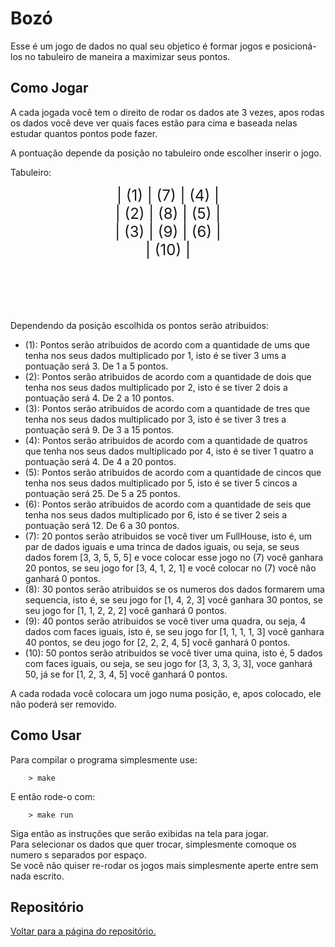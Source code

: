 Bozó
====

Esse é um jogo de dados no qual seu objetico é formar jogos e posicioná-los no tabuleiro de maneira a maximizar seus pontos.

Como Jogar
----------

A cada jogada você tem o direito de rodar os dados ate 3 vezes, apos rodas os dados você deve ver quais faces estão para cima e baseada nelas estudar quantos pontos pode fazer. 

A pontuação depende da posição no tabuleiro onde escolher inserir o jogo.

Tabuleiro:
<div style="display:flex; align-self: center; height: 200px;
flex-direction: column; align-items: center; justify-itens: flex-start;">
<div style="width: 100%; text-align: center; font-size: x-large;">| (1) | (7) | (4) |</div> 
<div style="width: 100%; text-align: center; font-size: x-large;">| (2) | (8) | (5) |</div> 
<div style="width: 100%; text-align: center; font-size: x-large;">| (3) | (9) | (6) |</div>
<div style="width: 100%; text-align: center; font-size: x-large;">| (10) |</div>  
</div>

Dependendo da posição escolhida os pontos serão atribuidos:
* (1): Pontos serão atribuidos de acordo com a quantidade de ums que tenha nos seus dados multiplicado por 1, isto é se tiver 3 ums a pontuação será 3. De 1 a 5 pontos.
* (2): Pontos serão atribuidos de acordo com a quantidade de dois que tenha nos seus dados multiplicado por 2, isto é se tiver 2 dois a pontuação será 4. De 2 a 10 pontos.
* (3): Pontos serão atribuidos de acordo com a quantidade de tres que tenha nos seus dados multiplicado por 3, isto é se tiver 3 tres a pontuação será 9. De 3 a 15 pontos.
* (4): Pontos serão atribuidos de acordo com a quantidade de quatros que tenha nos seus dados multiplicado por 4, isto é se tiver 1 quatro a pontuação será 4.  De 4 a 20 pontos.
* (5): Pontos serão atribuidos de acordo com a quantidade de cincos que tenha nos seus dados multiplicado por 5, isto é se tiver 5 cincos a pontuação será 25. De 5 a 25 pontos.
* (6): Pontos serão atribuidos de acordo com a quantidade de seis que tenha nos seus dados multiplicado por 6, isto é se tiver 2 seis a pontuação será 12. De 6 a 30 pontos.
* (7): 20 pontos serão atribuidos se você tiver um FullHouse, isto é, um par de dados iguais e uma trinca de dados iguais, ou seja, se seus dados forem [3, 3, 5, 5, 5] e voce colocar esse jogo no (7) você ganhara 20 pontos, se seu jogo for [3, 4, 1, 2, 1] e você colocar no (7) você não ganhará 0 pontos.
* (8): 30 pontos serão atribuidos se os numeros dos dados formarem uma sequencia, isto é, se seu jogo for [1, 4, 2, 3] você ganhara 30 pontos, se seu jogo for [1, 1, 2, 2, 2] você ganhará 0 pontos.
* (9): 40 pontos serão atribuidos se você tiver uma quadra, ou seja, 4 dados com faces iguais, isto é, se seu jogo for [1, 1, 1, 1, 3] você ganhara 40 pontos, se deu jogo for [2, 2, 2, 4, 5] você ganhará 0 pontos.
* (10): 50 pontos serão atribuidos se você tiver uma quina, isto é, 5 dados com faces iguais, ou seja, se seu jogo for [3, 3, 3, 3, 3], voce ganhará 50, já se for [1, 2, 3, 4, 5] você ganhará 0 pontos.

A cada rodada você colocara um jogo numa posição, e, apos colocado, ele não poderá ser removido.

Como Usar
---------

Para compilar o programa simplesmente use:

```shell
    > make
```

E então rode-o com:

```shell
    > make run
```

Siga então as instruções que serão exibidas na tela para jogar.<br/>
Para selecionar os dados que quer trocar, simplesmente comoque os numero s separados por espaço.<br/>
Se você não quiser re-rodar os jogos mais simplesmente aperte entre sem nada escrito.

Repositório
-----------

[Voltar para a página do repositório.](https://github.com/EdPirro/USP-SSC0103)
